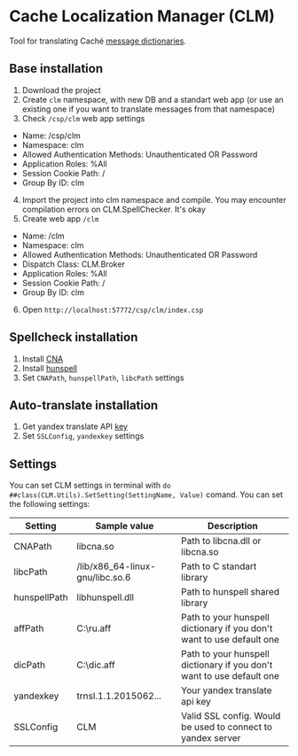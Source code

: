 # Cache Localization Manager (CLM)
Tool for translating Caché [message dictionaries](http://docs.intersystems.com/cache20152/csp/docbook/DocBook.UI.Page.cls?KEY=GZAP_localization#GZAP_C196068).

## Base installation

1. Download the project
2. Create ```clm``` namespace, with new DB and a standart web app (or use an existing one if you want to translate messages from that namespace)
3. Check ```/csp/clm``` web app settings
  - Name: /csp/clm
  - Namespace: clm
  - Allowed Authentication Methods: Unauthenticated OR Password
  - Application Roles: %All
  - Session Cookie Path: /
  - Group By ID: clm
4. Import the project into clm namespace and compile. You may encounter compilation errors on CLM.SpellChecker. It's okay
5. Create web app ```/clm```
  - Name: /clm
  - Namespace: clm
  - Allowed Authentication Methods: Unauthenticated OR Password
  - Dispatch Class: CLM.Broker
  - Application Roles: %All
  - Session Cookie Path: /
  - Group By ID: clm
6. Open `http://localhost:57772/csp/clm/index.csp`

## Spellcheck installation

1. Install [CNA](https://github.com/intersystems-ru/cna)
2. Install [hunspell](http://hunspell.sourceforge.net/)
3. Set `CNAPath`, `hunspellPath`, `libcPath` settings

## Auto-translate installation

1. Get yandex translate API [key](https://tech.yandex.com/translate/)
2. Set `SSLConfig`, `yandexkey` settings


## Settings

You can set CLM settings in terminal with `do ##class(CLM.Utils).SetSetting(SettingName, Value)` comand.
You can set the following settings:

| Setting      | Sample value                    | Description                                                           |
|--------------|---------------------------------|-----------------------------------------------------------------------|
| CNAPath      | libcna.so                       | Path to libcna.dll or libcna.so                                       |
| libcPath     | /lib/x86_64-linux-gnu/libc.so.6 | Path to C standart library                                            |
| hunspellPath | libhunspell.dll                 | Path to hunspell shared library                                       |
| affPath      | C:\ru.aff                       | Path to your hunspell dictionary if you don't want to use default one |
| dicPath      | C:\dic.aff                      | Path to your hunspell dictionary if you don't want to use default one |
| yandexkey    | trnsl.1.1.2015062...            | Your yandex translate api key                                         |
| SSLConfig    | CLM                             | Valid SSL config. Would be used to connect to yandex server           |
